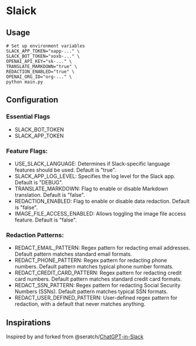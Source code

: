 # Slaick


## Usage


```
# Set up environment variables
SLACK_APP_TOKEN="xapp-..." \
SLACK_BOT_TOKEN="xoxb-..." \
OPENAI_API_KEY="sk-..." \
TRANSLATE_MARKDOWN="true" \
REDACTION_ENABLED="true" \
OPENAI_ORG_ID="org-..." \
python main.py
```

## Configuration

### Essential Flags

- SLACK_BOT_TOKEN
- SLACK_APP_TOKEN

### Feature Flags:

- USE_SLACK_LANGUAGE: Determines if Slack-specific language features should be used. Default is "true".
- SLACK_APP_LOG_LEVEL: Specifies the log level for the Slack app. Default is "DEBUG".
- TRANSLATE_MARKDOWN: Flag to enable or disable Markdown translation. Default is "false".
- REDACTION_ENABLED: Flag to enable or disable data redaction. Default is "false".
- IMAGE_FILE_ACCESS_ENABLED: Allows toggling the image file access feature. Default is "false".

### Redaction Patterns:

- REDACT_EMAIL_PATTERN: Regex pattern for redacting email addresses. Default pattern matches standard email formats.
- REDACT_PHONE_PATTERN: Regex pattern for redacting phone numbers. Default pattern matches typical phone number formats.
- REDACT_CREDIT_CARD_PATTERN: Regex pattern for redacting credit card numbers. Default pattern matches standard credit card formats.
- REDACT_SSN_PATTERN: Regex pattern for redacting Social Security Numbers (SSNs). Default pattern matches typical SSN formats.
- REDACT_USER_DEFINED_PATTERN: User-defined regex pattern for redaction, with a default that never matches anything.

## Inspirations

Inspired by and forked from @seratch/[ChatGPT-in-Slack](https://github.com/seratch/ChatGPT-in-Slack/)
